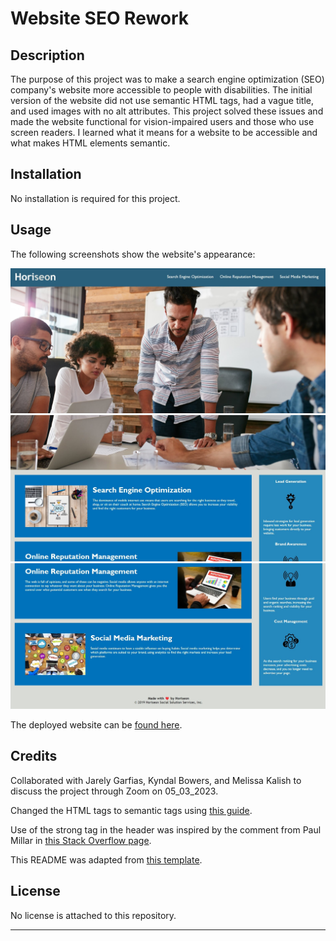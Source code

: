 # Website SEO Rework

## Description

The purpose of this project was to make a search engine optimization (SEO) company's website more accessible to people with disabilities. The initial version of the website did not use semantic HTML tags, had a vague title, and used images with no alt attributes. This project solved these issues and made the website functional for vision-impaired users and those who use screen readers. I learned what it means for a website to be accessible and what makes HTML elements semantic.

## Installation

No installation is required for this project.

## Usage

The following screenshots show the website's appearance:

![Accessible SEO Website Part 1 of 3](./assets/images/Accessible_SEO_Website_Part_1_of_3.jpg)
![Accessible SEO Website Part 2 of 3](./assets/images/Accessible_SEO_Website_Part_2_of_3.jpg)
![Accessible SEO Website Part 3 of 3](./assets/images/Accessible_SEO_Website_Part_3_of_3.jpg)

The deployed website can be [found here](https://gimmekitties711.github.io/challenge_1_website_seo_rework/).

## Credits

Collaborated with Jarely Garfias, Kyndal Bowers, and Melissa Kalish to discuss the project through Zoom on 05_03_2023.

Changed the HTML tags to semantic tags using [this guide](https://www.freecodecamp.org/news/semantic-html5-elements/).

Use of the strong tag in the header was inspired by the comment from Paul Millar in [this Stack Overflow page](https://stackoverflow.com/questions/5137465/what-are-alternatives-to-the-span-element).

This README was adapted from [this template](https://coding-boot-camp.github.io/full-stack/github/professional-readme-guide).

## License

No license is attached to this repository.

---
